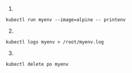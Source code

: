 1.
```
kubectl run myenv --image=alpine -- printenv
```
2.
```
kubectl logs myenv > /root/myenv.log
```
3.
```
kubectl delete po myenv
```
